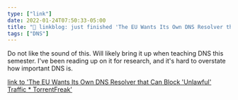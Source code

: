 ```yaml
---
type: ["link"]
date: 2022-01-24T07:50:33-05:00
title: "🔗 linkblog: just finished 'The EU Wants Its Own DNS Resolver that Can Block 'Unlawful' Traffic * TorrentFreak'"
tags: ["DNS"]
---
```

Do not like the sound of this. Will likely bring it up when teaching DNS this semester. I've been reading up on it for research, and it's hard to overstate how important DNS is.
 
[link to 'The EU Wants Its Own DNS Resolver that Can Block 'Unlawful' Traffic * TorrentFreak'](https://torrentfreak.com/the-eu-wants-its-own-dns-resolver-that-can-block-unlawful-traffic-220119/)

